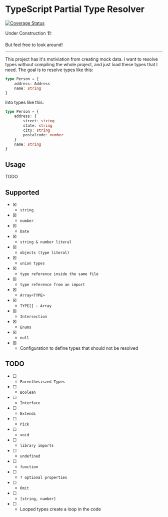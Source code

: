 # TypeScript Partial Type Resolver

[![Coverage Status](https://coveralls.io/repos/github/svenliebig/ts-partial-type-resolver/badge.svg?branch=master)](https://coveralls.io/github/svenliebig/ts-partial-type-resolver?branch=master)

Under Construction 🏗

But feel free to look around!

---

This project has it's motiviation from creating mock data. I want to resolve types without compiling the whole project, and just load these types that I need. The goal is to resolve types like this:

```ts
type Person = {
	address: Address
	name: string
}
```

Into types like this:

```ts
type Person = {
	address: {
		street: string
		state: string
		city: string
		postalcode: number
	}
	name: string
}
```

## Usage

TODO

## Supported

- [x] - `string`
- [x] - `number`
- [x] - `Date`
- [x] - `string & number literal`
- [x] - `objects (type literal)`
- [x] - `union types`
- [x] - `type reference inside the same file`
- [x] - `type reference from an import`
- [x] - `Array<TYPE>`
- [x] - `TYPE[] - Array`
- [x] - `Intersection`
- [x] - `Enums`
- [x] - `null`
- [x] - Configuration to define types that should not be resolved

## TODO

- [ ] - `Parenthesiszed Types`
- [ ] - `Boolean`
- [ ] - `Interface`
- [ ] - `Extends`
- [ ] - `Pick`
- [ ] - `void`
- [ ] - `library imports`
- [ ] - `undefined`
- [ ] - `function`
- [ ] - `? optional properties`
- [ ] - `Omit`
- [ ] - `[string, number]`
- [ ] - Looped types create a loop in the code
